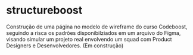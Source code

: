 # structureboost
Construção de uma página no modelo de wireframe do curso Codeboost, seguindo a risca os padrões disponibilziados em um arquivo do Figma, visando simular um projeto real envolvendo um squad com Product Designers e Desenvolvedores. (Em construção)
